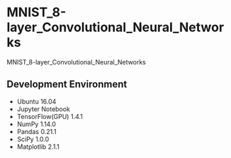 # MNIST_8-layer_Convolutional_Neural_Networks
MNIST_8-layer_Convolutional_Neural_Networks

## Development Environment
* Ubuntu 16.04
* Jupyter Notebook
* TensorFlow(GPU) 1.4.1
* NumPy 1.14.0
* Pandas 0.21.1
* SciPy 1.0.0
* Matplotlib 2.1.1
